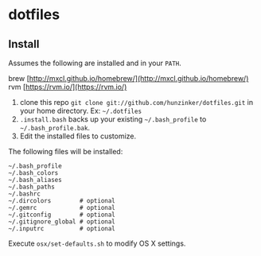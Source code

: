 dotfiles
========

## Install

Assumes the following are installed and in your `PATH`.

brew [http://mxcl.github.io/homebrew/](http://mxcl.github.io/homebrew/)
rvm [https://rvm.io/](https://rvm.io/)

1. clone this repo `git clone git://github.com/hunzinker/dotfiles.git` in your home directory. Ex: `~/.dotfiles`
2. `.install.bash` backs up your existing `~/.bash_profile` to `~/.bash_profile.bak`.
3. Edit the installed files to customize.

The following files will be installed:

```
~/.bash_profile
~/.bash_colors
~/.bash_aliases
~/.bash_paths
~/.bashrc
~/.dircolors        # optional
~/.gemrc            # optional
~/.gitconfig        # optional
~/.gitignore_global # optional
~/.inputrc          # optional
```

Execute `osx/set-defaults.sh` to modify OS X settings.
